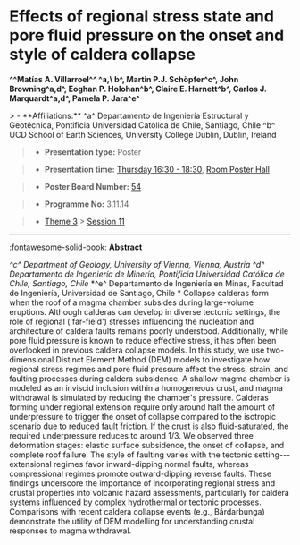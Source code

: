 # Effects of regional stress state and pore fluid pressure on the onset and style of caldera collapse

**^^Matías A. Villarroel^^ ^a,\ b^, Martin P.J. Schöpfer^c^, John Browning^a,d^, Eoghan P. Holohan^b^, Claire E. Harnett^b^, Carlos J. Marquardt^a,d^, Pamela P. Jara^e^**

<!-- more -->> - **Affiliations:** ^a^ Departamento de Ingeniería Estructural y Geotécnica, Pontificia Universidad Católica de Chile, Santiago, Chile ^b^ UCD School of Earth Sciences, University College Dublin, Dublin, Ireland

> - **Presentation type:** Poster

> - **Presentation time:** [Thursday 16:30 - 18:30](../sessions_comparison.md#__tabbed_3_6), [Room Poster Hall](../maps_venue.md#__tabbed_1_1)

> - **Poster Board Number:** [54](../map_poster_boards.md#thursday)

> - **Programme No:** 3.11.14

> - [Theme 3](../theme3.md) > [Session 11](../sessions/session-3-11.md)

--- 

:fontawesome-solid-book: **Abstract**

*^c^ Department of Geology, University of Vienna, Vienna, Austria*
*^d^ Departamento de Ingeniería de Minería, Pontificia Universidad Católica de Chile, Santiago, Chile*
*^e^ Departamento de Ingeniería en Minas, Facultad de Ingeniería, Universidad de Santiago, Chile *
Collapse calderas form when the roof of a magma chamber subsides during large-volume eruptions. Although calderas can develop in diverse tectonic settings, the role of regional ('far-field') stresses influencing the nucleation and architecture of caldera faults remains poorly understood. Additionally, while pore fluid pressure is known to reduce effective stress, it has often been overlooked in previous caldera collapse models. In this study, we use two-dimensional Distinct Element Method (DEM) models to investigate how regional stress regimes and pore fluid pressure affect the stress, strain, and faulting processes during caldera subsidence. A shallow magma chamber is modeled as an inviscid inclusion within a homogeneous crust, and magma withdrawal is simulated by reducing the chamber's pressure. Calderas forming under regional extension require only around half the amount of underpressure to trigger the onset of collapse compared to the isotropic scenario due to reduced fault friction. If the crust is also fluid-saturated, the required underpressure reduces to around 1/3. We observed three deformation stages: elastic surface subsidence, the onset of collapse, and complete roof failure. The style of faulting varies with the tectonic setting---extensional regimes favor inward-dipping normal faults, whereas compressional regimes promote outward-dipping reverse faults. These findings underscore the importance of incorporating regional stress and crustal properties into volcanic hazard assessments, particularly for caldera systems influenced by complex hydrothermal or tectonic processes. Comparisons with recent caldera collapse events (e.g., Bárdarbunga) demonstrate the utility of DEM modelling for understanding crustal responses to magma withdrawal.

